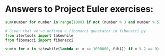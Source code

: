 # Answers to Project Euler exercises:

```python
sum(number for number in range(1000) if not (number % 3 and number % 5))
```

```python
# Given that we've defined a fibonacci generator in fibonacci.py
from itertools import takewhile
from fibonacci import fibonacci

sum(x for x in takewhile(lambda x: x <= 1000000, fib()) if x % 2 == 0)
```
